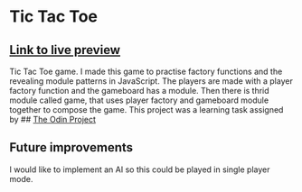 # Tic Tac Toe

## [Link to live preview](https://konstanenonen.github.io/tic-tac-toe/)

Tic Tac Toe game. I made this game to practise factory functions and the revealing module patterns in JavaScript. The players are made with a player factory function and the gameboard has a module. Then there is thrid module called game, that uses player factory and gameboard module together to compose the game. This project was a learning task assigned by ## [The Odin Project](https://www.theodinproject.com/lessons/node-path-javascript-tic-tac-toe)

## Future improvements

I would like to implement an AI so this could be played in single player mode.
